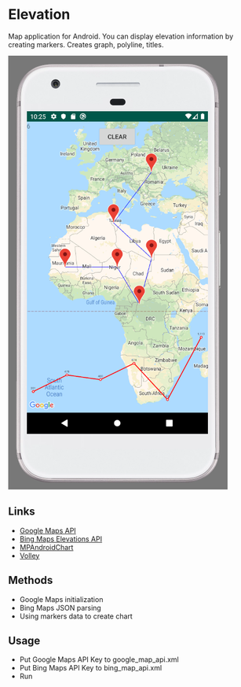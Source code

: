 # Elevation
Map application for Android. You can display elevation information by creating markers. Creates graph, polyline, titles.

![alt text](https://raw.githubusercontent.com/stepanradaman/elevation/master/Preview.png)

## Links
* [Google Maps API](https://developers.google.com/maps/documentation/android-sdk/intro)
* [Bing Maps Elevations API](https://docs.microsoft.com/en-us/bingmaps/rest-services/elevations/)
* [MPAndroidChart](https://github.com/PhilJay/MPAndroidChart)
* [Volley](https://github.com/google/volley)

## Methods
* Google Maps initialization
* Bing Maps JSON parsing
* Using markers data to create chart

## Usage
* Put Google Maps API Key to google_map_api.xml
* Put Bing Maps API Key to bing_map_api.xml
* Run

